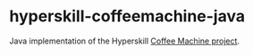 # hyperskill-coffeemachine-java
Java implementation of the Hyperskill [Coffee Machine project](https://hyperskill.org/projects/33).
